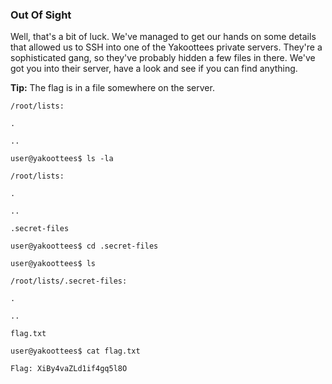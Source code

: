### Out Of Sight

Well, that's a bit of luck. We've managed to get our hands on some details that allowed us to SSH into one of the Yakoottees private servers. They're a sophisticated gang, so they've probably hidden a few files in there. We've got you into their server, have a look and see if you can find anything.

**Tip:** The flag is in a file somewhere on the server.

```
/root/lists:

.

..

user@yakoottees$ ls -la

/root/lists:

.

..

.secret-files

user@yakoottees$ cd .secret-files

user@yakoottees$ ls

/root/lists/.secret-files:

.

..

flag.txt

user@yakoottees$ cat flag.txt

Flag: XiBy4vaZLd1if4gq5l8O
```